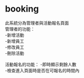 # booking

此系統分為管理者與活動報名頁面<br>
管理者的功能：<br>
-新增活動<br>
-新增員工<br>
-修改員工<br>
-刪除活動<br>
<br>
活動報名的功能：
-即時顯示剩餘人數<br>
-檢查進入頁面時是否在可報名的時間內<br>